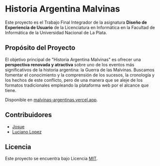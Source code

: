 # Historia Argentina Malvinas

Este proyecto es el Trabajo Final Integrador de la asignatura **Diseño de Experiencia de Usuario** de la Licenciatura en Informática en la Facultad de Informática de la Universidad Nacional de La Plata.

## Propósito del Proyecto

El objetivo principal de "Historia Argentina Malvinas" es ofrecer una **perspectiva renovada y atractiva** sobre uno de los eventos más significativos de la historia argentina: la Guerra de las Malvinas. Buscamos fomentar el conocimiento y la comprensión de los sucesos, la cronología y los hechos de este conflicto, pero de una manera que se aleje de los formatos tradicionales empleando la plataforma web por el alcance que tiene.

Disponible en [malvinas-argentinas.vercel.app](https://malvinas-argentinas.vercel.app).

## Contribuidores

- [Josue](https://github.com/josu-dev)
- [Luciano Lopez](https://github.com/Lucho-lopez)

## Licencia

Este proyecto se encuentra bajo Licencia [MIT](./LICENSE).
